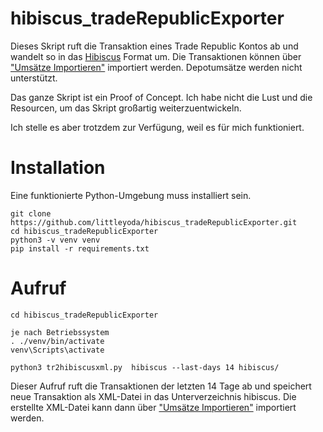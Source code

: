 # hibiscus_tradeRepublicExporter

Dieses Skript ruft die Transaktion eines Trade Republic Kontos ab und wandelt so in das [Hibiscus](https://www.willuhn.de/products/hibiscus/) Format um. Die Transaktionen können über ["Umsätze Importieren"](https://www.willuhn.de/wiki/doku.php?id=handbuch:umsaetze) importiert werden.
Depotumsätze werden nicht unterstützt.

Das ganze Skript ist ein Proof of Concept. Ich habe nicht die Lust und die Resourcen, um das Skript großartig weiterzuentwickeln.

Ich stelle es aber trotzdem zur Verfügung, weil es für mich funktioniert.

# Installation
Eine funktionierte Python-Umgebung muss installiert sein.

```
git clone https://github.com/littleyoda/hibiscus_tradeRepublicExporter.git
cd hibiscus_tradeRepublicExporter
python3 -v venv venv
pip install -r requirements.txt
```

# Aufruf
```
cd hibiscus_tradeRepublicExporter

je nach Betriebssystem
. ./venv/bin/activate
venv\Scripts\activate

python3 tr2hibiscusxml.py  hibiscus --last-days 14 hibiscus/
```
Dieser Aufruf ruft die Transaktionen der letzten 14 Tage ab und speichert neue Transaktion als XML-Datei in das Unterverzeichnis hibiscus. Die erstellte XML-Datei kann dann über ["Umsätze Importieren"](https://www.willuhn.de/wiki/doku.php?id=handbuch:umsaetze) importiert werden.

